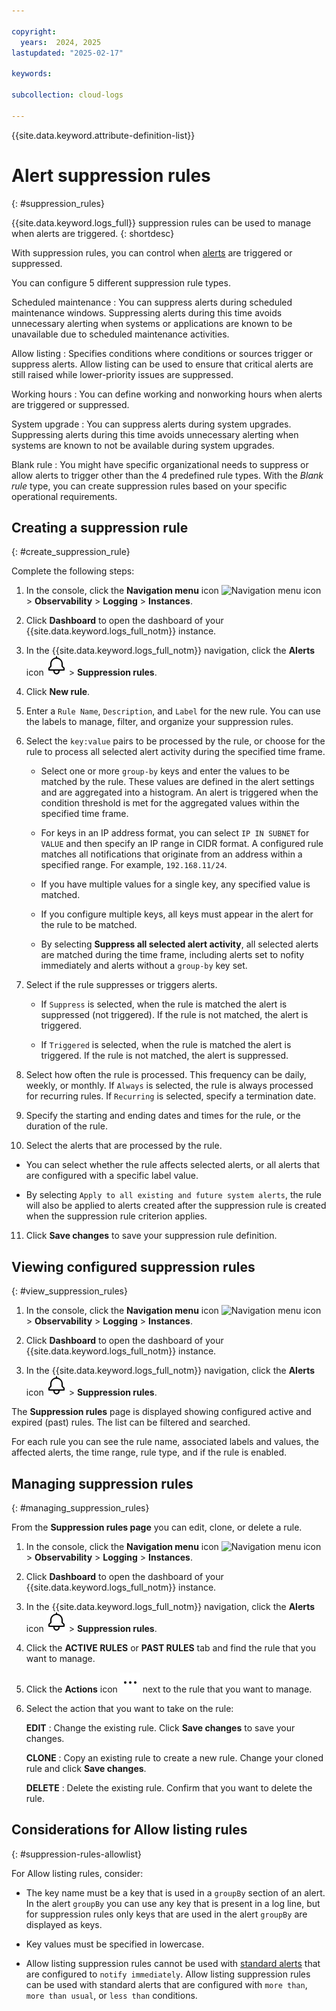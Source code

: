 ```yaml
---

copyright:
  years:  2024, 2025
lastupdated: "2025-02-17"

keywords:

subcollection: cloud-logs

---
```


{{site.data.keyword.attribute-definition-list}}

# Alert suppression rules
{: #suppression_rules}

{{site.data.keyword.logs_full}} suppression rules can be used to manage when alerts are triggered.
{: shortdesc}

With suppression rules, you can control when [alerts](/docs/cloud-logs?topic=cloud-logs-alerts-config) are triggered or suppressed.

You can configure 5 different suppression rule types.

Scheduled maintenance
:   You can suppress alerts during scheduled maintenance windows. Suppressing alerts during this time avoids unnecessary alerting when systems or applications are known to be unavailable due to scheduled maintenance activities.

Allow listing
:   Specifies conditions where conditions or sources trigger or suppress alerts. Allow listing can be used to ensure that critical alerts are still raised while lower-priority issues are suppressed.

Working hours
:   You can define working and nonworking hours when alerts are triggered or suppressed.

System upgrade
:   You can suppress alerts during system upgrades. Suppressing alerts during this time avoids unnecessary alerting when systems are known to not be available during system upgrades.

Blank rule
:   You might have specific organizational needs to suppress or allow alerts to trigger other than the 4 predefined rule types. With the *Blank rule* type, you can create suppression rules based on your specific operational requirements.

## Creating a suppression rule
{: #create_suppression_rule}

Complete the following steps:

1. In the console, click the **Navigation menu** icon ![Navigation menu icon](../icons/icon_hamburger.svg) > **Observability** > **Logging** > **Instances**.

2. Click **Dashboard** to open the dashboard of your {{site.data.keyword.logs_full_notm}} instance.

3. In the {{site.data.keyword.logs_full_notm}} navigation, click the **Alerts** icon ![Alerts icon](/icons/alerts_icon.svg "Alerts") > **Suppression rules**.

4. Click **New rule**.

5. Enter a `Rule Name`, `Description`, and `Label` for the new rule. You can use the labels to manage, filter, and organize your suppression rules.

6. Select the `key:value` pairs to be processed by the rule, or choose for the rule to process all selected alert activity during the specified time frame.

   * Select one or more `group-by` keys and enter the values to be matched by the rule. These values are defined in the alert settings and are aggregated into a histogram. An alert is triggered when the condition threshold is met for the aggregated values within the specified time frame.

   * For keys in an IP address format, you can select `IP IN SUBNET` for `VALUE` and then specify an IP range in CIDR format. A configured rule matches all notifications that originate from an address within a specified range. For example, `192.168.11/24`.

   * If you have multiple values for a single key, any specified value is matched.

   * If you configure multiple keys, all keys must appear in the alert for the rule to be matched.

   * By selecting **Suppress all selected alert activity**, all selected alerts are matched during the time frame, including alerts set to nofity immediately and alerts without a `group-by` key set.

7. Select if the rule suppresses or triggers alerts.

   * If `Suppress` is selected, when the rule is matched the alert is suppressed (not triggered). If the rule is not matched, the alert is triggered.

   * If `Triggered` is selected, when the rule is matched the alert is triggered. If the rule is not matched, the alert is suppressed.

8. Select how often the rule is processed. This frequency can be daily, weekly, or monthly. If `Always` is selected, the rule is always processed for recurring rules. If `Recurring` is selected, specify a termination date.

9. Specify the starting and ending dates and times for the rule, or the duration of the rule.

10. Select the alerts that are processed by the rule.

   * You can select whether the rule affects selected alerts, or all alerts that are configured with a specific label value.

   * By selecting `Apply to all existing and future system alerts`, the rule will also be applied to alerts created after the suppression rule is created when the suppression rule criterion applies.

11. Click **Save changes** to save your suppression rule definition.

## Viewing configured suppression rules
{: #view_suppression_rules}

1. In the console, click the **Navigation menu** icon ![Navigation menu icon](../icons/icon_hamburger.svg) > **Observability** > **Logging** > **Instances**.

2. Click **Dashboard** to open the dashboard of your {{site.data.keyword.logs_full_notm}} instance.

3. In the {{site.data.keyword.logs_full_notm}} navigation, click the **Alerts** icon ![Alerts icon](/icons/alerts_icon.svg "Alerts") > **Suppression rules**.

The **Suppression rules** page is displayed showing configured active and expired (past) rules. The list can be filtered and searched.

For each rule you can see the rule name, associated labels and values, the affected alerts, the time range, rule type, and if the rule is enabled.

## Managing suppression rules
{: #managing_suppression_rules}

From the **Suppression rules page** you can edit, clone, or delete a rule.

1. In the console, click the **Navigation menu** icon ![Navigation menu icon](../icons/icon_hamburger.svg) > **Observability** > **Logging** > **Instances**.

2. Click **Dashboard** to open the dashboard of your {{site.data.keyword.logs_full_notm}} instance.

3. In the {{site.data.keyword.logs_full_notm}} navigation, click the **Alerts** icon ![Alerts icon](/icons/alerts_icon.svg "Alerts") > **Suppression rules**.

4. Click the **ACTIVE RULES** or **PAST RULES** tab and find the rule that you want to manage.

5. Click the **Actions** icon ![Actions icon](/icons/horz-menu-icon.svg "Actions") next to the rule that you want to manage.

6. Select the action that you want to take on the rule:

   **EDIT** 
   :   Change the existing rule. Click **Save changes** to save your changes.

   **CLONE**
   :   Copy an existing rule to create a new rule. Change your cloned rule and click **Save changes**.

   **DELETE**
   :   Delete the existing rule. Confirm that you want to delete the rule.

## Considerations for Allow listing rules
{: #suppression-rules-allowlist}

For Allow listing rules, consider:

* The key name must be a key that is used in a `groupBy` section of an alert. In the alert `groupBy` you can use any key that is present in a log line, but for suppression rules only keys that are used in the alert `groupBy` are displayed as keys.

* Key values must be specified in lowercase.

* Allow listing suppression rules cannot be used with [standard alerts](/docs/cloud-logs?topic=cloud-logs-alerts-config-standard) that are configured to `notify immediately`. Allow listing suppression rules can be used with standard alerts that are configured with `more than`, `more than usual`, or `less than` conditions.

